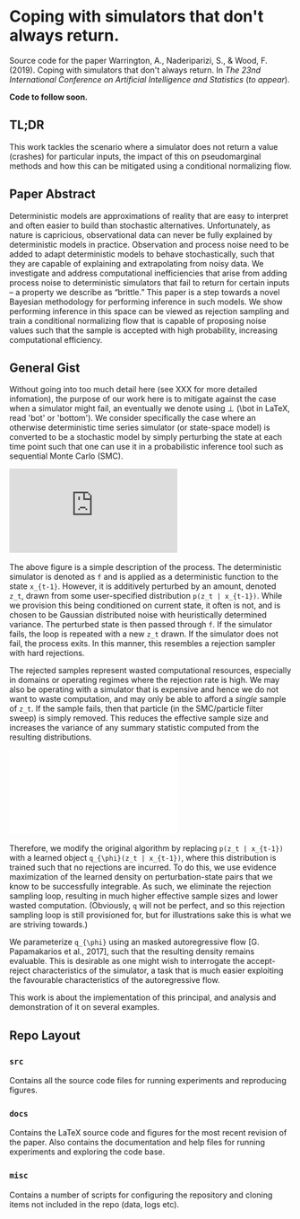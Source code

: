# Coping with simulators that don't always return.

Source code for the paper Warrington, A., Naderiparizi, S., & Wood, F. (2019). Coping with simulators that don't always return. In _The 23nd International Conference on Artificial Intelligence and Statistics_ (_to appear_).

**Code to follow soon.**

## TL;DR
This work tackles the scenario where a simulator does not return a value (crashes) for particular inputs, the impact of this on pseudomarginal methods and how this can be mitigated using a conditional normalizing flow.

## Paper Abstract
Deterministic models are approximations of reality that are easy to interpret and often easier to build than stochastic alternatives. Unfortunately, as nature is capricious, observational data can never be fully explained by deterministic models in practice. Observation and process noise need to be added to adapt deterministic models to behave stochastically, such that they are capable of explaining and extrapolating from noisy data. We investigate and address computational inefficiencies that arise from adding process noise to deterministic simulators that fail to return for certain inputs – a property we describe as “brittle.” This paper is a step towards a novel Bayesian methodology for performing inference in such models. We show performing inference in this space can be viewed as rejection sampling and train a conditional normalizing flow that is capable of proposing noise values such that the sample is accepted with high probability, increasing computational efficiency.
 
## General Gist
Without going into too much detail here (see XXX for more detailed infomation), the purpose of our work here is to mitigate against the case when a simulator might fail, an eventually we denote using ⊥ (\bot in LaTeX, read 'bot' or 'bottom'). We consider specifically the case where an otherwise deterministic time series simulator (or state-space model) is converted to be a stochastic model by simply perturbing the state at each time point such that one can use it in a probabilistic inference tool such as sequential Monte Carlo (SMC).

<object data="https://github.com/plai-group/stdr/blob/master/docs/figures/rs_p.pdf" type="application/pdf" width="400px" height="400px">
    <embed src="https://github.com/plai-group/stdr/blob/master/docs/figures/rs_p.pdf">
    </embed>
</object>

The above figure is a simple description of the process. The deterministic simulator is denoted as `f` and is applied as a deterministic function to the state `x_{t-1}`. However, it is additively perturbed by an amount, denoted `z_t`, drawn from some user-specified distribution `p(z_t | x_{t-1})`. While we provision this being conditioned on current state, it often is not, and is chosen to be Gaussian distributed noise with heuristically determined variance. The perturbed state is then passed through `f`. If the simulator fails, the loop is repeated with a new `z_t` drawn. If the simulator does not fail, the process exits. In this manner, this resembles a rejection sampler with hard rejections. 

The rejected samples represent wasted computational resources, especially in domains or operating regimes where the rejection rate is high. We may also be operating with a simulator that is expensive and hence we do not want to waste computation, and may only be able to afford a _single_ sample of `z_t`. If the sample fails, then that particle (in the SMC/particle filter sweep) is simply removed. This reduces the effective sample size and increases the variance of any summary statistic computed from the resulting distributions.

![figure 2](docs/figures/rs_q.pdf)

Therefore, we modify the original algorithm by replacing `p(z_t | x_{t-1})` with a learned object `q_{\phi}(z_t | x_{t-1})`, where this distribution is trained such that no rejections are incurred. To do this, we use evidence maximization of the learned density on perturbation-state pairs that we know to be successfully integrable. As such, we eliminate the rejection sampling loop, resulting in much higher effective sample sizes and lower wasted computation. (Obviously, `q` will not be perfect, and so this rejection sampling loop is still provisioned for, but for illustrations sake this is what we are striving towards.)

We parameterize `q_{\phi}` using an masked autoregressive flow [G. Papamakarios et al., 2017], such that the resulting density remains evaluable. This is desirable as one might wish to interrogate the accept-reject characteristics of the simulator, a task that is much easier exploiting the favourable characteristics of the autoregressive flow. 

This work is about the implementation of this principal, and analysis and demonstration of it on several examples. 

## Repo Layout

### `src`
Contains all the source code files for running experiments and reproducing figures.

### `docs` 
Contains the LaTeX source code and figures for the most recent revision of the paper.   Also contains the documentation and help files for running experiments and exploring the code base.

### `misc` 
Contains a number of scripts for configuring the repository and cloning items not included in the repo (data, logs etc). 


